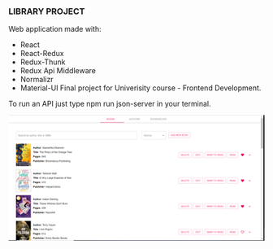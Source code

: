 ### LIBRARY PROJECT

Web application made with:
* React
* React-Redux
* Redux-Thunk
* Redux Api Middleware
* Normalizr
* Material-UI
Final project for Univerisity course - Frontend Development.

To run an API just type npm run json-server in your terminal.

![HomePage](images/home.png)